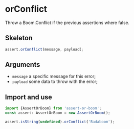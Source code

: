 # orConflict

Throw a Boom.Conflict if the previous assertions where false.

## Skeleton

```ts
assert.orConflict(message, payload);
```

## Arguments

- `message` a specific message for this error;
- `payload` some data to throw with the error;

## Import and use

```ts
import {AssertOrBoom} from 'assert-or-boom';
const assert: AssertOrBoom = new AssertOrBoom();

assert.isString(undefined).orConflict('Badaboom');
```
